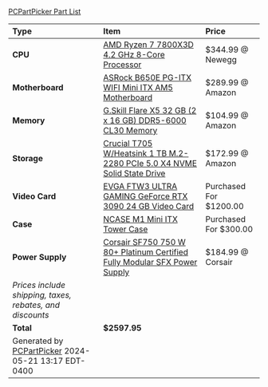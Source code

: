 [PCPartPicker Part List](https://pcpartpicker.com/list/xwXRPF)

Type|Item|Price
:----|:----|:----
**CPU** | [AMD Ryzen 7 7800X3D 4.2 GHz 8-Core Processor](https://pcpartpicker.com/product/3hyH99/amd-ryzen-7-7800x3d-42-ghz-8-core-processor-100-100000910wof) | $344.99 @ Newegg 
**Motherboard** | [ASRock B650E PG-ITX WIFI Mini ITX AM5 Motherboard](https://pcpartpicker.com/product/Zz2WGX/asrock-b650e-pg-itx-wifi-mini-itx-am5-motherboard-b650e-pg-itx-wifi) | $289.99 @ Amazon 
**Memory** | [G.Skill Flare X5 32 GB (2 x 16 GB) DDR5-6000 CL30 Memory](https://pcpartpicker.com/product/LBstt6/gskill-flare-x5-32-gb-2-x-16-gb-ddr5-6000-cl30-memory-f5-6000j3038f16gx2-fx5) | $104.99 @ Amazon 
**Storage** | [Crucial T705 W/Heatsink 1 TB M.2-2280 PCIe 5.0 X4 NVME Solid State Drive](https://pcpartpicker.com/product/j3n9TW/crucial-t705-wheatsink-1-tb-m2-2280-pcie-50-x4-nvme-solid-state-drive-ct1000t705ssd5) | $172.99 @ Amazon 
**Video Card** | [EVGA FTW3 ULTRA GAMING GeForce RTX 3090 24 GB Video Card](https://pcpartpicker.com/product/PG848d/evga-geforce-rtx-3090-24-gb-ftw3-ultra-gaming-video-card-24g-p5-3987-kr) | Purchased For $1200.00 
**Case** | [NCASE M1 Mini ITX Tower Case](https://pcpartpicker.com/product/4v4BD3/ncase-m1-mini-itx-tower-case-nc-m1bv6) | Purchased For $300.00 
**Power Supply** | [Corsair SF750 750 W 80+ Platinum Certified Fully Modular SFX Power Supply](https://pcpartpicker.com/product/nJrmP6/corsair-750-w-80-platinum-certified-fully-modular-sfx-power-supply-cp-9020186-na) | $184.99 @ Corsair 
 | *Prices include shipping, taxes, rebates, and discounts* |
 | **Total** | **$2597.95**
 | Generated by [PCPartPicker](https://pcpartpicker.com) 2024-05-21 13:17 EDT-0400 |
